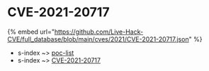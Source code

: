 # CVE-2021-20717
{% embed url="https://github.com/Live-Hack-CVE/full_database/blob/main/cves/2021/CVE-2021-20717.json" %}

* s-index ~> [poc-list](https://www.alice-snow.ru/2021/database/cve-2021-20717/poc-list-s-index)
* s-index ~> [CVE-2021-20717](https://www.alice-snow.ru/2021/database/cve-2021-20717/cve-2021-20717-s-index)